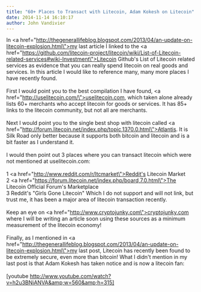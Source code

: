 ```yaml
---
title: "60+ Places to Transact with Litecoin, Adam Kokesh on Litecoin"
date: 2014-11-14 16:10:17
author: John Vandivier
---
```




In <a href=\"http://thegenerallifeblog.blogspot.com/2013/04/an-update-on-litecoin-explosion.html\">my last article</a> I linked to the <a href=\"https://github.com/litecoin-project/litecoin/wiki/List-of-Litecoin-related-services#wiki-Investment\">Litecoin Github's List of Litecoin related services</a> as evidence that you can really spend litecoin on real goods and services. In this article I would like to reference many, many more places I have recently found.<br /><br />First I would point you to the best compilation I have found, <a href=\"http://uselitecoin.com/\">uselitecoin.com</a>, which taken alone already lists 60+ merchants who accept litecoin for goods or services. It has 85+ links to the litecoin community, but not all are merchants.<br /><br />Next I would point you to the single best shop with litecoin called <a href=\"http://forum.litecoin.net/index.php/topic,1370.0.html\">Atlantis</a>. It is Silk Road only better because it supports both bitcoin and litecoin and is a bit faster as I understand it.<br /><br />I would then point out 3 places where you can transact litecoin which were not mentioned at uselitecoin.com:<br /><br />1 <a href=\"http://www.reddit.com/r/ltcmarket\">Reddit's Litecoin Market</a><br />2 <a href=\"https://forum.litecoin.net/index.php/board,7.0.html\">The Litecoin Official Forum's Marketplace</a><br />3 Reddit's \"Girls Gone Litecoin\" Which I do not support and will not link, but trust me, it has been a major area of litecoin transaction recently.<br /><br />Keep an eye on <a href=\"http://www.cryptojunky.com\">cryptojunky.com</a> where I will be writing an article soon using these sources as a minimum measurement of the litecoin economy!<br /><br />Finally, as I mentioned in <a href=\"http://thegenerallifeblog.blogspot.com/2013/04/an-update-on-litecoin-explosion.html\">my last post</a>, Litecoin has recently been found to be extremely secure, even more than bitcoin! What I didn't mention in my last post is that Adam Kokesh has taken notice and is now a litecoin fan:<br /><br />[youtube http://www.youtube.com/watch?v=h2u3BNiANVA&amp;w=560&amp;h=315]